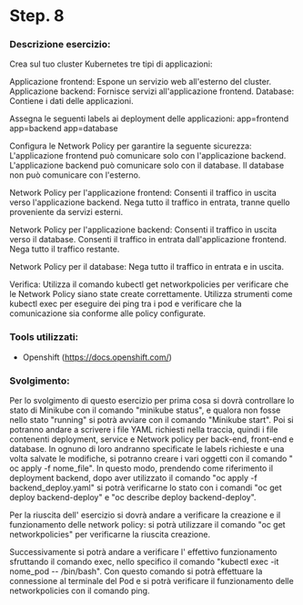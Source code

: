 
# Step. 8
### Descrizione esercizio:

Crea sul tuo cluster Kubernetes tre tipi di applicazioni:
 
Applicazione frontend: Espone un servizio web all'esterno del cluster.
Applicazione backend: Fornisce servizi all'applicazione frontend.
Database: Contiene i dati delle applicazioni.

Assegna le seguenti labels ai deployment delle applicazioni:
app=frontend
app=backend
app=database
 
Configura le Network Policy per garantire la seguente sicurezza:
L'applicazione frontend può comunicare solo con l'applicazione backend.
L'applicazione backend può comunicare solo con il database.
Il database non può comunicare con l'esterno.

Network Policy per l'applicazione frontend:
Consenti il traffico in uscita verso l'applicazione backend.
Nega tutto il traffico in entrata, tranne quello proveniente da servizi esterni.
 
Network Policy per l'applicazione backend:
Consenti il traffico in uscita verso il database.
Consenti il traffico in entrata dall'applicazione frontend.
Nega tutto il traffico restante.
 
Network Policy per il database:
Nega tutto il traffico in entrata e in uscita.
 
 
Verifica:
Utilizza il comando kubectl get networkpolicies per verificare che le Network Policy siano state create correttamente.
Utilizza strumenti come kubectl exec per eseguire dei ping tra i pod e verificare che la comunicazione sia conforme alle policy configurate.

### Tools utilizzati:

- Openshift (https://docs.openshift.com/)

### Svolgimento:
Per lo svolgimento di questo esercizio per prima cosa si dovrà controllare lo stato di Minikube con il comando "minikube status", e qualora non fosse nello stato "running" si potrà avviare con il comando "Minikube start". 
Poi si potranno andare a scrivere i file YAML richiesti nella traccia, quindi i file contenenti deployment, service e Network policy per back-end, front-end e database. In ognuno di loro andranno specificate le labels richieste e una volta salvate le modifiche, si potranno creare i vari oggetti con il comando " oc apply -f nome_file". In questo modo, prendendo come riferimento il deployment backend, dopo aver utilizzato il comando "oc apply -f backend_deploy.yaml" si potrà verificarne lo stato con i comandi "oc get deploy backend-deploy" e "oc describe deploy backend-deploy". 

Per la riuscita dell' esercizio si dovrà andare a verificare la creazione e il funzionamento delle network policy: si potrà utilizzare il comando "oc get networkpolicies" per verificarne la riuscita creazione.

Successivamente si potrà andare a verificare l' effettivo funzionamento sfruttando il comando exec, nello specifico il comando "kubectl exec -it nome_pod -- /bin/bash".
Con questo comando si potrà effettuare la connessione al terminale del Pod e si potrà verificare il funzionamento delle networkpolicies con il comando ping.